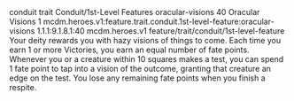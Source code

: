 <ability>
  <metadata>
    <class>conduit</class>
    <feature_type>trait</feature_type>
    <file_dpath>Conduit/1st-Level Features</file_dpath>
    <item_id>oracular-visions</item_id>
    <item_index>40</item_index>
    <item_name>Oracular Visions</item_name>
    <level>1</level>
    <scc>mcdm.heroes.v1:feature.trait.conduit.1st-level-feature:oracular-visions</scc>
    <scdc>1.1.1:9.1.8.1:40</scdc>
    <source>mcdm.heroes.v1</source>
    <type>feature/trait/conduit/1st-level-feature</type>
  </metadata>
  <effects>
    <effect type="mundane">Your deity rewards you with hazy visions of things to come. Each time you earn 1 or more Victories, you earn an equal number of fate points. Whenever you or a creature within 10 squares makes a test, you can spend 1 fate point to tap into a vision of the outcome, granting that creature an edge on the test. You lose any remaining fate points when you finish a respite.</effect>
  </effects>
</ability>
